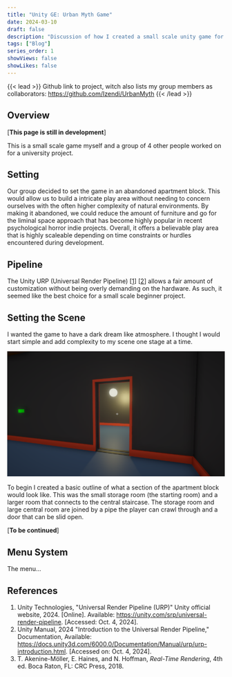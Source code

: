 ```yaml
---
title: "Unity GE: Urban Myth Game"
date: 2024-03-10
draft: false
description: "Discussion of how I created a small scale unity game for my Game Dev university project"
tags: ["Blog"]
series_order: 1
showViews: false
showLikes: false
---
```


{{< lead >}}
Github link to project, witch also lists my group members as collaborators: https://github.com/Izendi/UrbanMyth
{{< /lead >}}


## Overview
[**This page is still in development**]

This is a small scale game myself and a group of 4 other people worked on for a university project.

## Setting
Our group decided to set the game in an abandoned apartment block. This would allow us to build a intricate play area without needing to concern ourselves with the often higher complexity of natural environments.
By making it abandoned, we could reduce the amount of furniture and go for the liminal space approach that has become highly popular in recent psychological horror indie projects.
Overall, it offers a believable play area that is highly scaleable depending on time constraints or hurdles encountered during development.

## Pipeline
The Unity URP (Universal Render Pipeline) [<a href="#ref1">1</a>\] [<a href="#ref2">2</a>\] allows a fair amount of customization without being overly demanding on the hardware.
As such, it seemed like the best choice for a small scale beginner project.

## Setting the Scene
I wanted the game to have a dark dream like atmosphere.
I thought I would start simple and add complexity to my scene one stage at a time.

![mood screenshot](sample.png)

To begin I created a basic outline of what a section of the apartment block would look like.
This was the small storage room (the starting room) and a larger room that connects to the central staircase. The storage room and large central room are joined by a pipe the player can crawl through and a door that can be slid open.

[**To be continued**]

## Menu System
The menu...


## References
1. <a id="ref1"> Unity Technologies, "Universal Render Pipeline (URP)" Unity official website, 2024. [Online]. Available: https://unity.com/srp/universal-render-pipeline. [Accessed: Oct. 4, 2024].</a>
2. <a id="ref2"> Unity Manual, 2024 "Introduction to the Universal Render Pipeline," Documentation, Available: <https://docs.unity3d.com/6000.0/Documentation/Manual/urp/urp-introduction.html>. [Accessed on: Oct. 4, 2024].</a>
3. <a id="ref3">T. Akenine-Möller, E. Haines, and N. Hoffman, *Real-Time Rendering*, 4th ed. Boca Raton, FL: CRC Press, 2018.</a>







